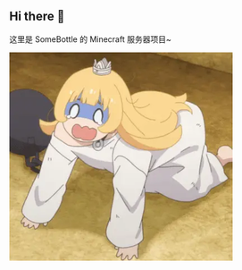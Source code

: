 ## Hi there 👋

这里是 SomeBottle 的 Minecraft 服务器项目~

![hime_scared](https://raw.githubusercontent.com/Bottle-M/.github/main/hime_scared.webp)  

